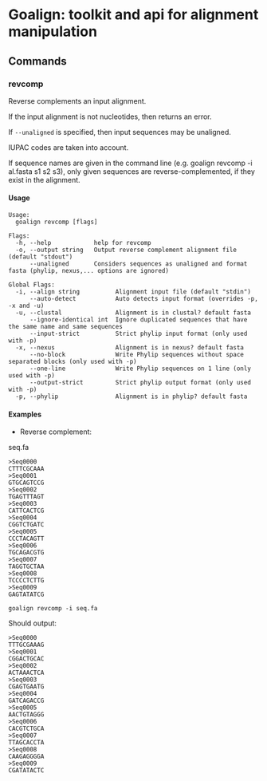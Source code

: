 # Goalign: toolkit and api for alignment manipulation

## Commands

### revcomp
Reverse complements an input alignment.

If the input alignment is not nucleotides, then returns an error.

If `--unaligned` is specified, then input sequences may be unaligned.

IUPAC codes are taken into account.

If sequence names are given in the command line (e.g. goalign revcomp -i al.fasta s1 s2 s3), 
only given sequences are reverse-complemented, if they exist in the alignment.

#### Usage
```
Usage:
  goalign revcomp [flags]

Flags:
  -h, --help            help for revcomp
  -o, --output string   Output reverse complement alignment file (default "stdout")
      --unaligned       Considers sequences as unaligned and format fasta (phylip, nexus,... options are ignored)

Global Flags:
  -i, --align string          Alignment input file (default "stdin")
      --auto-detect           Auto detects input format (overrides -p, -x and -u)
  -u, --clustal               Alignment is in clustal? default fasta
      --ignore-identical int  Ignore duplicated sequences that have the same name and same sequences
      --input-strict          Strict phylip input format (only used with -p)
  -x, --nexus                 Alignment is in nexus? default fasta
      --no-block              Write Phylip sequences without space separated blocks (only used with -p)
      --one-line              Write Phylip sequences on 1 line (only used with -p)
      --output-strict         Strict phylip output format (only used with -p)
  -p, --phylip                Alignment is in phylip? default fasta
```


#### Examples
* Reverse complement:

seq.fa
```
>Seq0000
CTTTCGCAAA
>Seq0001
GTGCAGTCCG
>Seq0002
TGAGTTTAGT
>Seq0003
CATTCACTCG
>Seq0004
CGGTCTGATC
>Seq0005
CCCTACAGTT
>Seq0006
TGCAGACGTG
>Seq0007
TAGGTGCTAA
>Seq0008
TCCCCTCTTG
>Seq0009
GAGTATATCG
```


```
goalign revcomp -i seq.fa
```

Should output:
```
>Seq0000
TTTGCGAAAG
>Seq0001
CGGACTGCAC
>Seq0002
ACTAAACTCA
>Seq0003
CGAGTGAATG
>Seq0004
GATCAGACCG
>Seq0005
AACTGTAGGG
>Seq0006
CACGTCTGCA
>Seq0007
TTAGCACCTA
>Seq0008
CAAGAGGGGA
>Seq0009
CGATATACTC
```
